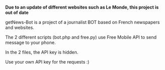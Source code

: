 **Due to an update of different websites such as Le Monde, this project is out of date**

getNews-Bot is a project of a journalist BOT based on French newspapers and websites.

The 2 different scripts (bot.php and free.py) use Free Mobile API to send message to your phone.

In the 2 files, the API key is hidden.

Use your own API key for the requests :) 
